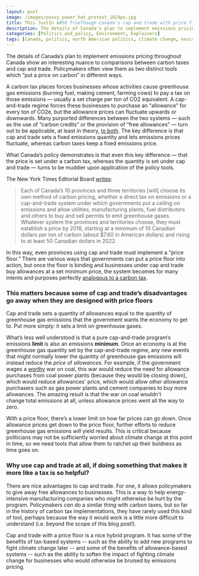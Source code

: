 ```yaml
---
layout: post
image: /images/pussy_power_hat_protest_1024px.jpg
title: This JustIn &#58 TrueThough Canada's cap and trade with price floors are great policy
description: The details of Canada's plan to implement emissions pricing throughout Canada show an interesting nuance...
categories: [Politics_and_policy, Environment, Explainers]
tags: [Canada, politics, north American politics, climate change, environment, policy]
---
```


The details of Canada’s plan to implement emissions pricing throughout Canada show an interesting nuance to comparisons between carbon taxes and cap and trade. Policymakers often view them as two distinct tools which “put a price on carbon” in different ways.

A carbon tax places forces businesses whose activities cause greenhouse gas emissions (burning fuel, making cement, farming cows) to pay a tax on those emissions — usually a set charge per ton of CO2 equivalent. A cap-and-trade regime forces these businesses to purchase an “allowance” for every ton of CO2e, but the allowance prices can fluctuate upwards or downwards. Many purported differences between the two systems — such as the use of “carbon credits” or the provision of “free allowances” — turn out to be applicable, at least in theory, <a href="https://web.stanford.edu/~goulder/Papers/Published%20Papers/Goulder%20and%20Schein%20-%20Carbon%20Taxes%20vs%20Cap%20and%20Trade%20-%20Cl%20Ch%20Economics.pdf">to both</a>. The key difference is that cap and trade sets a fixed emissions quantity and lets emissions prices fluctuate, whereas carbon taxes keep a fixed emissions price.

What Canada’s policy demonstrates is that even this key difference — that the price is set under a carbon tax, whereas the quantity is set under cap and trade — turns to be muddier upon application of the policy tools.

The New York Times Editorial Board <a href="http://www.nytimes.com/2016/10/07/opinion/canadas-trudeau-steps-up-on-climate-change.html?_r=0">writes</a>:


> Each of Canada’s 10 provinces and three territories [will] choose its own method of carbon pricing, whether a direct tax on emissions or a cap-and-trade system under which governments put a ceiling on emissions and allow utilities, manufacturing plants, fuel distributors and others to buy and sell permits to emit greenhouse gases. Whatever system the provinces and territories choose, they must establish a price by 2018, starting at a minimum of 10 Canadian dollars per ton of carbon (about $7.60 in American dollars) and rising to at least 50 Canadian dollars in 2022.


In this way, even provinces using cap and trade must implement a “price floor.” There are various ways that governments can put a price floor into action, but once the floor is binding and businesses under cap and trade buy allowances at a set minimum price, the system becomes for many intents and purposes perfectly <a href="https://web.stanford.edu/~goulder/Papers/Published%20Papers/Goulder%20and%20Schein%20-%20Carbon%20Taxes%20vs%20Cap%20and%20Trade%20-%20Cl%20Ch%20Economics.pdf">analogous to a carbon tax</a>.

### This matters because some of cap and trade’s disadvantages go away when they are designed with price floors

Cap and trade sets a quantity of allowances equal to the quantity of greenhouse gas emissions that the government wants the economy to get to. Put more simply: it sets a limit on greenhouse gases.

What’s less well understood is that a pure cap-and-trade program’s emissions **limit** is also an emissions **minimum**. Once an economy is at the greenhouse gas quantity set by the cap-and-trade regime, any new events that might normally lower the quantity of greenhouse gas emissions will instead reduce the <i>price</i> of <i>allowances</i>. For example, if the government wages a <a href="http://www.newyorker.com/news/john-cassidy/obamas-war-on-coal-is-worth-fighting">worthy</a> war on coal, this war would reduce the need for allowance purchases from coal power plants (because they would be closing down), which would reduce allowances' price, which would allow <i>other</i> allowance purchasers such as gas power plants and cement companies to buy more allowances. The amazing result is that the war on coal wouldn't change total emissions at all, unless allowance prices went all the way to zero.

With a price floor, there’s a lower limit on how far prices can go down. Once allowance prices get down to the price floor, further efforts to reduce greenhouse gas emissions <i>will</i> yield results. This is critical because politicians may not be sufficiently worried about climate change at this point in time, so we need tools that allow them to ratchet up their boldness as time goes on.

### Why use cap and trade at all, if doing something that makes it more like a tax is so helpful?

There are nice advantages to cap and trade. For one, it allows policymakers to give away free allowances to businesses. This is a way to help energy-intensive manufacturing companies who might otherwise be hurt by the program. Policymakers <i>can</i> do a similar thing with carbon taxes, but so far in the history of carbon tax implementations, they have rarely used this kind of tool, perhaps because the way it would work is a little more difficult to understand (i.e. beyond the scope of this blog post!).

Cap and trade with a price floor is a nice hybrid program. It has some of the benefits of tax-based systems -- such as the ability to add new programs to fight climate change later -- and some of the benefits of allowance-based systems -- such as the ability to soften the impact of fighting climate change for businesses who would otherwise be bruised by emissions pricing.
